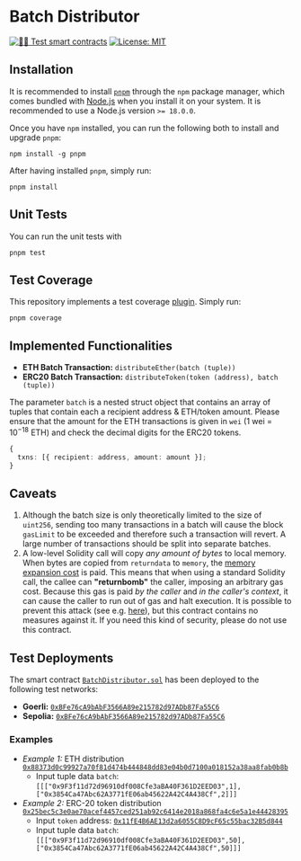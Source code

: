 # Batch Distributor

[![🕵️‍♂️ Test smart contracts](https://github.com/pcaversaccio/batch-distributor/actions/workflows/test-contracts.yml/badge.svg)](https://github.com/pcaversaccio/batch-distributor/actions/workflows/test-contracts.yml)
[![License: MIT](https://img.shields.io/badge/License-MIT-blue.svg)](https://opensource.org/license/mit/)

## Installation

It is recommended to install [`pnpm`](https://pnpm.io) through the `npm` package manager, which comes bundled with [Node.js](https://nodejs.org/en) when you install it on your system. It is recommended to use a Node.js version `>= 18.0.0`.

Once you have `npm` installed, you can run the following both to install and upgrade `pnpm`:

```console
npm install -g pnpm
```

After having installed `pnpm`, simply run:

```console
pnpm install
```

## Unit Tests

You can run the unit tests with

```console
pnpm test
```

## Test Coverage

This repository implements a test coverage [plugin](https://github.com/sc-forks/solidity-coverage). Simply run:

```console
pnpm coverage
```

## Implemented Functionalities

- **ETH Batch Transaction:** `distributeEther(batch (tuple))`
- **ERC20 Batch Transaction:** `distributeToken(token (address), batch (tuple))`

The parameter `batch` is a nested struct object that contains an array of tuples that contain each a recipient address & ETH/token amount. Please ensure that the amount for the ETH transactions is given in `wei` (1 wei = $10^{-18}$ ETH) and check the decimal digits for the ERC20 tokens.

```typescript
{
  txns: [{ recipient: address, amount: amount }];
}
```

## Caveats

1. Although the batch size is only theoretically limited to the size of `uint256`, sending too many transactions in a batch will cause the block `gasLimit` to be exceeded and therefore such a transaction will revert. A large number of transactions should be split into separate batches.
2. A low-level Solidity call will copy _any amount of bytes_ to local memory. When bytes are copied from `returndata` to `memory`, the [memory expansion cost](https://ethereum.stackexchange.com/questions/92546/what-is-the-memory-expansion-cost) is paid. This means that when using a standard Solidity call, the callee can **"returnbomb"** the caller, imposing an arbitrary gas cost. Because this gas is paid _by the caller_ and _in the caller's context_, it can cause the caller to run out of gas and halt execution. It is possible to prevent this attack (see e.g. [here](https://github.com/nomad-xyz/ExcessivelySafeCall)), but this contract contains no measures against it. If you need this kind of security, please do not use this contract.

## Test Deployments

The smart contract [`BatchDistributor.sol`](./contracts/BatchDistributor.sol) has been deployed to the following test networks:

- **Goerli:** [`0xBFe76cA9bAbF3566A89e215782d97ADb87Fa55C6`](https://goerli.etherscan.io/address/0xBFe76cA9bAbF3566A89e215782d97ADb87Fa55C6)
- **Sepolia:** [`0xBFe76cA9bAbF3566A89e215782d97ADb87Fa55C6`](https://sepolia.etherscan.io/address/0xBFe76cA9bAbF3566A89e215782d97ADb87Fa55C6)

### Examples

- _Example 1:_ ETH distribution [`0x88373d0c99927a70f81d474b444848dd83e04b0d7100a018152a38aa8fab0b8b`](https://goerli.etherscan.io/tx/0x88373d0c99927a70f81d474b444848dd83e04b0d7100a018152a38aa8fab0b8b)
  - Input tuple data `batch`: `[[["0x9F3f11d72d96910df008Cfe3aBA40F361D2EED03",1],["0x3854Ca47Abc62A3771fE06ab45622A42C4A438Cf",2]]]`
- _Example 2:_ ERC-20 token distribution [`0x25bec5c3e0ae70acef4457ced251ab92c6414e2018a868fa4c6e5a1e44428395`](https://goerli.etherscan.io/tx/0x25bec5c3e0ae70acef4457ced251ab92c6414e2018a868fa4c6e5a1e44428395)
  - Input `token` address: [`0x11fE4B6AE13d2a6055C8D9cF65c55bac32B5d844`](https://goerli.etherscan.io/address/0x11fE4B6AE13d2a6055C8D9cF65c55bac32B5d844)
  - Input tuple data `batch`: `[[["0x9F3f11d72d96910df008Cfe3aBA40F361D2EED03",50],["0x3854Ca47Abc62A3771fE06ab45622A42C4A438Cf",50]]]`
